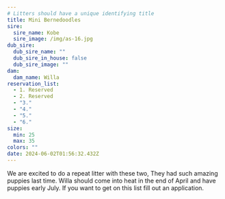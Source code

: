 ```yaml
---
# Litters should have a unique identifying title
title: Mini Bernedoodles
sire:
  sire_name: Kobe
  sire_image: /img/as-16.jpg
dub_sire:
  dub_sire_name: ""
  dub_sire_in_house: false
  dub_sire_image: ""
dam:
  dam_name: Willa
reservation_list:
  - 1. Reserved
  - 2. Reserved
  - "3."
  - "4."
  - "5."
  - "6."
size:
  min: 25
  max: 35
colors: ""
date: 2024-06-02T01:56:32.432Z
---
```

W﻿e are excited to do a repeat litter with these two, They had such amazing puppies last time. Willa should come into heat in the end of April and have puppies early July. If you want to get on this list fill out an application.